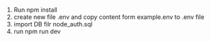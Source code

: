 1. Run npm install
2. create new file .env and copy content form example.env to .env file
3. import DB filr node_auth.sql
4. run npm run dev
